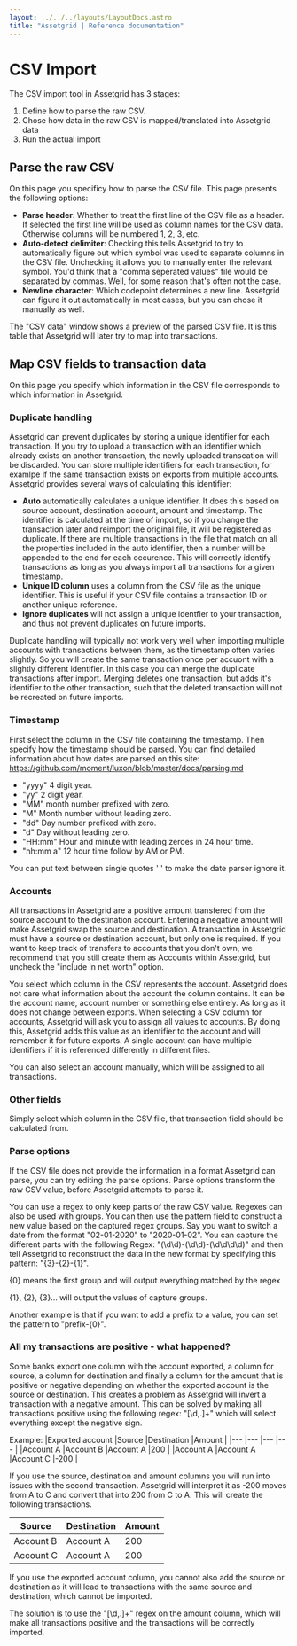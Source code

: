 ```yaml
---
layout: ../../../layouts/LayoutDocs.astro
title: "Assetgrid | Reference documentation"
---
```


# CSV Import

The CSV import tool in Assetgrid has 3 stages:
1. Define how to parse the raw CSV.
2. Chose how data in the raw CSV is mapped/translated into Assetgrid data
3. Run the actual import

## Parse the raw CSV
On this page you specificy how to parse the CSV file. This page presents the following options:

* **Parse header**: Whether to treat the first line of the CSV file as a header. If selected the first line will be used as column names for the CSV data. Otherwise columns will be numbered 1, 2, 3, etc.
* **Auto-detect delimiter**: Checking this tells Assetgrid to try to automatically figure out which symbol was used to separate columns in the CSV file. Unchecking it allows you to manually enter the relevant symbol. You'd think that a "comma seperated values" file would be separated by commas. Well, for some reason that's often not the case.
* **Newline character**: Which codepoint determines a new line. Assetgrid can figure it out automatically in most cases, but you can chose it manually as well.

The "CSV data" window shows a preview of the parsed CSV file. It is this table that Assetgrid will later try to map into transactions.

## Map CSV fields to transaction data
On this page you specify which information in the CSV file corresponds to which information in Assetgrid.

### Duplicate handling
Assetgrid can prevent duplicates by storing a unique identifier for each transaction. If you try to upload a transaction with an identifier which already exists on another transaction, the newly uploaded transcation will be discarded. You can store multiple identifiers for each transaction, for examlpe if the same transaction exists on exports from multiple accounts. Assetgrid provides several ways of calculating this identifier:

* **Auto** automatically calculates a unique identifier. It does this based on source account, destination account, amount and timestamp. The identifier is calculated at the time of import, so if you change the transaction later and reimport the original file, it will be registered as duplicate. If there are multiple transactions in the file that match on all the properties included in the auto identifier, then a number will be appended to the end for each occurence. This will correctly identify transactions as long as you always import all transactions for a given timestamp.
* **Unique ID column** uses a column from the CSV file as the unique identifier. This is useful if your CSV file contains a transaction ID or another unique reference.
* **Ignore duplicates** will not assign a unique identfier to your transaction, and thus not prevent duplicates on future imports.

Duplicate handling will typically not work very well when importing multiple accounts with transactions between them, as the timestamp often varies slightly. So you will create the same transaction once per accuont with a slightly different identifier. In this case you can merge the duplicate transactions after import. Merging deletes one transaction, but adds it's identifier to the other transaction, such that the deleted transaction will not be recreated on future imports.

### Timestamp
First select the column in the CSV file containing the timestamp. Then specify how the timestamp should be parsed. You can find detailed information about how dates are parsed on this site: https://github.com/moment/luxon/blob/master/docs/parsing.md

* "yyyy" 4 digit year.
* "yy" 2 digit year.
* "MM" month number prefixed with zero.
* "M" Month number without leading zero.
* "dd" Day number prefixed with zero.
* "d" Day without leading zero.
* "HH:mm" Hour and minute with leading zeroes in 24 hour time.
* "hh:mm a" 12 hour time follow by AM or PM.

You can put text between single quotes ' ' to make the date parser ignore it.

### Accounts
All transactions in Assetgrid are a positive amount transfered from the source account to the destination account. Entering a negative amount will make Assetgrid swap the source and destination. A transaction in Assetgrid must have a source or destination account, but only one is required. If you want to keep track of transfers to accounts that you don't own, we recommend that you still create them as Accounts within Assetgrid, but uncheck the "include in net worth" option.

You select which column in the CSV represents the account. Assetgrid does not care what information about the account the column contains. It can be the account name, account number or something else entirely. As long as it does not change between exports. When selecting a CSV column for accounts, Assetgrid will ask you to assign all values to accounts. By doing this, Assetgrid adds this value as an identifier to the account and will remember it for future exports. A single account can have multiple identifiers if it is referenced differently in different files.

You can also select an account manually, which will be assigned to all transactions.

### Other fields
Simply select which column in the CSV file, that transaction field should be calculated from.

### Parse options
If the CSV file does not provide the information in a format Assetgrid can parse, you can try editing the parse options. Parse options transform the raw CSV value, before Assetgrid attempts to parse it.

You can use a regex to only keep parts of the raw CSV value. Regexes can also be used with groups. You can then use the pattern field to construct a new value based on the captured regex groups. Say you want to switch a date from the format "02-01-2020" to "2020-01-02". You can capture the different parts with the following Regex: "(\\d\\d)-(\\d\\d)-(\\d\\d\\d\\d)" and then tell Assetgrid to reconstruct the data in the new format by specifying this pattern: "{3}-{2}-{1}".

{0} means the first group and will output everything matched by the regex

{1}, {2}, {3}&hellip; will output the values of capture groups.

Another example is that if you want to add a prefix to a value, you can set the pattern to "prefix-{0}".

### All my transactions are positive - what happened?

Some banks export one column with the account exported, a column for source, a column for destination and finally a column for the amount that is positive or negative depending on whether the exported account is the source or destination. This creates a problem as Assetgrid will invert a transaction with a negative amount. This can be solved by making all transactions positive using the following regex: "[\\d,.]+" which will select everything except the negative sign.

Example:
|Exported account   |Source     |Destination    |Amount |
|---	            |---	    |---	        |---	|
|Account A          |Account B  |Account A      |200    |
|Account A          |Account A  |Account C      |-200   |

If you use the source, destination and amount columns you will run into issues with the second transaction. Assetgrid will interpret it as -200 moves from A to C and convert that into 200 from C to A. This will create the following transactions.

|Source     |Destination    |Amount |
|---	    |---	        |---	|
|Account B  |Account A      |200    |
|Account C  |Account A      |200    |

If you use the exported account column, you cannot also add the source or destination as it will lead to transactions with the same source and destination, which cannot be imported.

The solution is to use the "[\\d,.]+" regex on the amount column, which will make all transactions positive and the transactions will be correctly imported.